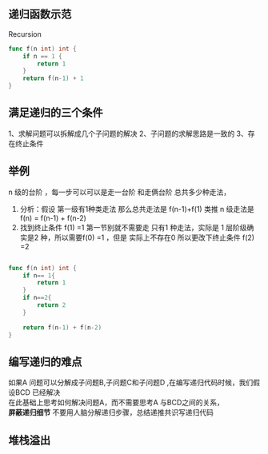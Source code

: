 ## 递归函数示范
Recursion

```go
func f(n int) int {
	if n == 1 {
		return 1
	}
	return f(n-1) + 1
}

```

## 满足递归的三个条件
1、求解问题可以拆解成几个子问题的解决
2、子问题的求解思路是一致的
3、存在终止条件


## 举例
n 级的台阶 ，每一步可以可以是走一台阶 和走俩台阶 总共多少种走法，<br/>
1. 分析：假设 第一级有1种类走法 那么总共走法是 f(n-1)+f(1) 类推 n 级走法是f(n) = f(n-1) + f(n-2)
2. 找到终止条件 f(1) =1 第一节别就不需要走 只有1 种走法，实际是 1 层阶级确实是2 种，所以需要f(0) =1 ，但是 实际上不存在0 所以更改下终止条件 f(2) =2

```go 

func f(n int) int {
    if n== 1{
        return 1
    }  
    if n==2{
        return 2
    }
    
    return f(n-1) + f(n-2)
}
```

## 编写递归的难点
如果A 问题可以分解成子问题B,子问题C和子问题D ,在编写递归代码时候，我们假设BCD 已经解决<br/>
在此基础上思考如何解决问题A，而不需要思考A 与BCD之间的关系，<br/>
**屏蔽递归细节** 不要用人脑分解递归步骤，总结递推共识写递归代码

## 堆栈溢出

